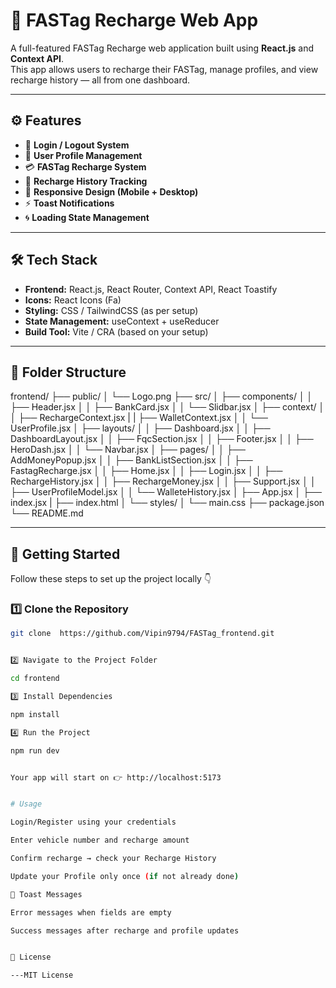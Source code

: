 


# 🚗 FASTag Recharge Web App

A full-featured FASTag Recharge web application built using **React.js** and **Context API**.  
This app allows users to recharge their FASTag, manage profiles, and view recharge history — all from one dashboard.

---

## ⚙️ Features

- 🔐 **Login / Logout System**
- 🪪 **User Profile Management**
- 💳 **FASTag Recharge System**
- 🧾 **Recharge History Tracking**
- 📱 **Responsive Design (Mobile + Desktop)**
- ⚡ **Toast Notifications**
- 🌀 **Loading State Management**

---

## 🛠️ Tech Stack

- **Frontend:** React.js, React Router, Context API, React Toastify 
- **Icons:** React Icons (Fa)
- **Styling:** CSS / TailwindCSS (as per setup)
- **State Management:** useContext + useReducer
- **Build Tool:** Vite / CRA (based on your setup)

---

## 📁 Folder Structure

frontend/
├── public/
│ └── Logo.png
├── src/
│ ├── components/
│ │ ├── Header.jsx
│ │ ├── BankCard.jsx
│ │ └── Slidbar.jsx
│ ├── context/
│ │ ├── RechargeContext.jsx
| | ├── WalletContext.jsx
│ │ └── UserProfile.jsx
│ ├── layouts/
│ │ ├── Dashboard.jsx
│ │ ├── DashboardLayout.jsx
│ │ ├── FqcSection.jsx
│ │ ├── Footer.jsx
│ │ ├── HeroDash.jsx
│ │ └── Navbar.jsx
│ ├── pages/
│ │ ├── AddMoneyPopup.jsx
│ │ ├── BankListSection.jsx
│ │ ├── FastagRecharge.jsx
│ │ ├── Home.jsx
│ │ ├── Login.jsx
│ │ ├── RechargeHistory.jsx
│ │ ├── RechargeMoney.jsx
│ │ ├── Support.jsx
│ │ ├── UserProfileModel.jsx
│ │ └── WalleteHistory.jsx
│ ├── App.jsx
│ ├── index.jsx
| ├── index.html
│ └── styles/
│ └── main.css
├── package.json
└── README.md




---

## 🚀 Getting Started

Follow these steps to set up the project locally 👇

### 1️⃣ Clone the Repository
```bash
git clone  https://github.com/Vipin9794/FASTag_frontend.git


2️⃣ Navigate to the Project Folder

cd frontend

3️⃣ Install Dependencies

npm install

4️⃣ Run the Project

npm run dev


Your app will start on 👉 http://localhost:5173


# Usage

Login/Register using your credentials

Enter vehicle number and recharge amount

Confirm recharge → check your Recharge History

Update your Profile only once (if not already done)

🔔 Toast Messages

Error messages when fields are empty

Success messages after recharge and profile updates


📜 License

---MIT License



